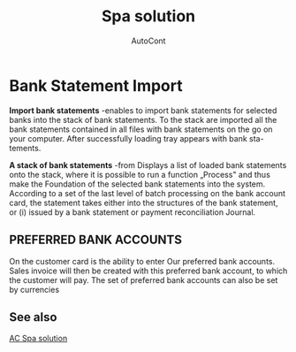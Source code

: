 ﻿---
    title: "Spa solution"
    author: AutoCont
    ms.date: 04/30/2018
    ms.topic: article
    ms.prod: dynamics-nav-2017
    ms.contentlocale: en
    ms.lasthandoff: 04/30/2018
---

# Bank Statement Import

**Import bank statements** -enables to import bank statements for selected banks into the stack of bank statements. To the stack are imported all the bank statements contained in all files with bank statements on the go on your computer. After successfully loading tray appears with bank sta-tements.


**A stack of bank statements** -from Displays a list of loaded bank statements onto the stack, where it is possible to run a function „Process" and thus make the Foundation of the selected bank statements into the system. According to a set of the last level of batch processing on the bank account card, the statement takes either into the structures of the bank statement, or (i) issued by a bank statement or payment reconciliation Journal. 


## PREFERRED BANK ACCOUNTS
On the customer card is the ability to enter Our preferred bank accounts. Sales invoice will then be created with this preferred bank account, to which the customer will pay. The set of preferred bank accounts can also be set by currencies 


## <a name="see-also"></a>See also
[AC Spa solution](ac-spa-solution.md)